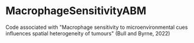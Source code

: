 # MacrophageSensitivityABM
Code associated with "Macrophage sensitivity to microenvironmental cues influences spatial heterogeneity of tumours" (Bull and Byrne, 2022)
